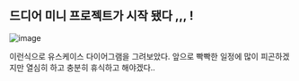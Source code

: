 ## 드디어 미니 프로젝트가 시작 됐다 ,,, !
![image](https://github.com/user-attachments/assets/d04347b8-6608-421e-974b-5af8bf5595e4)



이런식으로 유스케이스 다이어그램을 그려보았다.
앞으로 빡빡한 일정에 많이 피곤하겠지만 열심히 하고 충분히 휴식하고 해야겠다..
